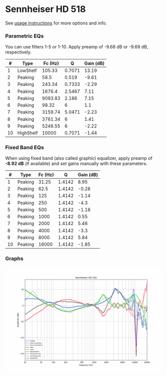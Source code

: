 # Sennheiser HD 518
See [usage instructions](https://github.com/jaakkopasanen/AutoEq#usage) for more options and info.

### Parametric EQs
You can use filters 1-5 or 1-10. Apply preamp of -9.68 dB or -9.69 dB, respectively.

|   # | Type      |   Fc (Hz) |      Q |   Gain (dB) |
|-----|-----------|-----------|--------|-------------|
|   1 | LowShelf  |    105.33 | 0.7071 |       13.19 |
|   2 | Peaking   |     58.5  | 0.519  |       -9.61 |
|   3 | Peaking   |    243.34 | 0.7333 |       -2.29 |
|   4 | Peaking   |   1676.4  | 2.5467 |        7.11 |
|   5 | Peaking   |   9093.83 | 2.186  |        7.15 |
|   6 | Peaking   |     98.32 | 6      |        1.1  |
|   7 | Peaking   |   3159.74 | 5.0471 |       -2.23 |
|   8 | Peaking   |   3761.34 | 6      |        1.41 |
|   9 | Peaking   |   5249.55 | 6      |       -2.22 |
|  10 | HighShelf |  10000    | 0.7071 |       -1.44 |

### Fixed Band EQs
When using fixed band (also called graphic) equalizer, apply preamp of **-8.92 dB** (if available) and set gains manually with these parameters.

|   # | Type    |   Fc (Hz) |      Q |   Gain (dB) |
|-----|---------|-----------|--------|-------------|
|   1 | Peaking |     31.25 | 1.4142 |        8.95 |
|   2 | Peaking |     62.5  | 1.4142 |       -0.28 |
|   3 | Peaking |    125    | 1.4142 |       -1.14 |
|   4 | Peaking |    250    | 1.4142 |       -4.3  |
|   5 | Peaking |    500    | 1.4142 |       -1.18 |
|   6 | Peaking |   1000    | 1.4142 |        0.55 |
|   7 | Peaking |   2000    | 1.4142 |        5.46 |
|   8 | Peaking |   4000    | 1.4142 |       -3.3  |
|   9 | Peaking |   8000    | 1.4142 |        5.84 |
|  10 | Peaking |  16000    | 1.4142 |       -1.85 |

### Graphs
![](./Sennheiser%20HD%20518.png)
